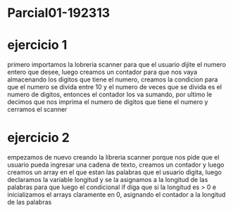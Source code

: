 # Parcial01-192313
# ejercicio 1
primero importamos la lobreria scanner para que el usuario dijite el numero entero que desee, luego creamos un contador para que nos vaya almacenando los digitos que tiene el numero, creamos la condicion para que el numero se divida entre 10 y el numero de veces que se divida es el numero de digitos, entonces el contador los va sumando, por ultimo le decimos que nos imprima el numero de digitos que tiene el numero y cerramos el scanner

# ejercicio 2
empezamos de nuevo creando la libreria scanner porque nos pide que el usuario pueda ingresar una cadena de texto, creamos un contador y luego creamos un array en el que estan las palabras que el usuario digita, luego declaramos la variable longitud y se la asignamos a la longitud de las palabras para que luego el condicional if diga que si la longitud es > 0 e inicializamos el arrays claramente en 0, asignando el contador a la longitud de las palabras 